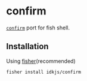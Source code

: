 # confirm

[`confirm`](https://github.com/peterpme/dotfiles/blob/master/bin/confirm) port for fish shell.

## Installation

Using [fisher](https://github.com/jorgebucaran/fisher)(recommended)

```
fisher install idkjs/confirm
```

